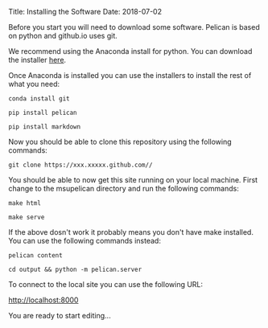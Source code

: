 Title: Installing the Software 
Date: 2018-07-02 

Before you start you will need to download some software. Pelican is based on python and github.io uses git.  

We recommend using the Anaconda install for python.  You can download the installer [here]().

Once Anaconda is installed you can use the installers to install the rest of what you need:

``` conda install git ```

``` pip install pelican ```

``` pip install markdown ``` 

Now you should be able to clone this repository using the following commands:

``` git clone https://xxx.xxxxx.github.com// ```

You should be able to now get this site running on your local machine. First change to the msupelican directory and run the following commands:

```make html```

```make serve```

If the above dosn't work it probably means you don't have make installed.  You can use the following commands instead:

``` pelican content ```

``` cd output && python -m pelican.server ```

To connect to the local site you can use the following URL:

[http://localhost:8000](http://localhost:8000)

You are ready to start editing... 
